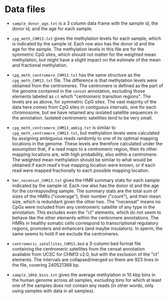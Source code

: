 # Data files

- `sample_donor_age.txt` is a 3 column data frame with the sample
  id, the donor id, and the age for each sample.

- `cpg_meth_CHM13.txt` gives the methylation levels for each sample,
  which is indicated by the sample id. Each row also has the donor id
  and the age for the sample. The methylation levels in this file are
  for the symmetric CpG sites, which should not matter for the
  weighted mean methylation, but might have a slight impact on the
  estimate of the mean and fractional methylation.

- `cpg_meth_centromere_CHM13.txt` has the same structure as the
  `cpg_meth_CHM13.txt` file. The difference is that methylation levels
  were obtained from the centromeres. The centromere is defined as the
  part of the genome contained in the `censat` annotation, excluding
  those elements labeled as `ct` which "centromeric transition
  regions". The levels are as above, for symmetric CpG sites. The vast
  majority of the data here comes from CpG sites in contiguous
  intervals, one for each chromosome, but we have retained any
  isolated satellite sequences in the annotation. Isolated centromeric
  satellites tend to be very small.

- `cpg_meth_centromere_CHM13_ambig.txt` is similar to
  `cpg_meth_centromere_CHM13.txt`, but methylation levels were
  calculated by assigning ambiguous reads randomly to one of its
  optimal mapping locations in the genome. These levels are therefore
  calculated under the assumption that, if a read maps to a
  centromeric region, then its other mapping locations are, with high
  probability, also within a centromere. The weighted mean methylation
  should be similar to what would be obtained if each read's true
  mapping location were known, or if each read were mapped
  fractionally to each possible mapping location.

- `hmr_nocensat_CHM13.txt` gives the HMR summary stats for each sample
  indicated by the sample id. Each row also has the donor id and the
  age for the corresponding sample. The summary stats are the total
  sum of sizes of the HMRs ("coverage"), their number ("count"), and
  their mean size, which is redundant given the other two. The
  "nocensat" means no CpGs were included from any centromeric
  satellite of any type in the annotation. This excludes even the "ct"
  elements, which do not seem to behave like the other elements within
  the centromere annotations. The HMRs in healthy somatic cells
  correspond to transcriptional regulatory regions, promoters and
  enhancers (and maybe insulators). In sperm, the same seems to hold
  if we exclude the centromeres.

- `centromeric_satellites_CHM13.bed` a 3-column bed format file
  containing the centromeric satellites from the censat annotation
  available from UCSC for CHM13 v2.0, but with the exclusion of the
  "ct" elements. The intervals are collapsed/merged so there are 923
  lines in the file, covering 240521368 bp.

- `sample_10kb_bins.txt` gives the average methylation in 10 kbp
  bins in the human genome across all samples, excluding bins for
  which at least one of the samples does not contain any reads
  (in other words, only using samples with data in all samples).
